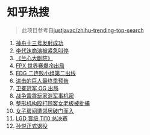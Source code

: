 # 知乎热搜

> 此项目参考自[justjavac/zhihu-trending-top-search](https://github.com/justjavac/zhihu-trending-top-search/blob/main/utils.ts)

<!-- BEGIN -->
  <!-- 最后更新时间:Sun Oct 17 2021 08:12:09 GMT+0000 (Coordinated Universal Time) -->
  1. [神舟十三号发射成功](https://www.zhihu.com/search?q=神舟十三号)
1. [李代沫商演被紧急叫停](https://www.zhihu.com/search?q=李代沫)
1. [《兰心大剧院》](https://www.zhihu.com/search?q=兰心大剧院)
1. [FPX 世界赛爆冷出局](https://www.zhihu.com/search?q=FPX)
1. [EDG 二连败小组第二出线](https://www.zhihu.com/search?q=EDG)
1. [进击的巨人最终季预告](https://www.zhihu.com/search?q=进击的巨人)
1. [卫冕冠军 OG 出局](https://www.zhihu.com/search?q=og)
1. [战争雷霆玩家泄军事机密](https://www.zhihu.com/search?q=战争雷霆)
1. [整形机构殴打顾客女老板被批捕](https://www.zhihu.com/search?q=整形机构女老板)
1. [女子房间遭邻居破门而入](https://www.zhihu.com/search?q=破门而入)
1. [LGD 晋级 TI10 总决赛](https://www.zhihu.com/search?q=LGD)
1. [孙悦正式退役](https://www.zhihu.com/search?q=孙悦)
  <!-- END -->
